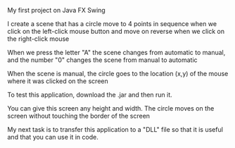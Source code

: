My first project on Java FX Swing

I create a scene that has a circle move to 4 points in sequence when we click on the left-click mouse button
and move on reverse when we click on the right-click mouse

When we press the letter "A" the scene changes from automatic to manual, and the number "0" changes the scene from manual to automatic

When the scene is manual, the circle goes to the location (x,y) of the mouse where it was clicked on the screen

To test this application, download the .jar and then run it.

You can give this screen any height and width. The circle moves on the screen without touching the border of the screen

My next task is to transfer this application to a "DLL" file so that it is useful and that you can use it in code.
